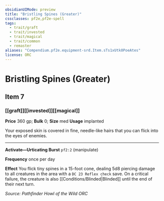 ```yaml
---
obsidianUIMode: preview
title: "Bristling Spines (Greater)"
cssclasses: pf2e,pf2e-spell
tags:
  - trait/graft
  - trait/invested
  - trait/magical
  - trait/common
  - remaster
aliases: "Compendium.pf2e.equipment-srd.Item.sTs1xUtk0PoeAtes"
license: ORC
---
```

# Bristling Spines (Greater)
## Item 7
### [[graft]][[invested]][[magical]]


**Price** 360 gp; 
**Bulk** 0; **Size** med
**Usage** implanted

Your exposed skin is covered in fine, needle-like hairs that you can flick into the eyes of enemies.

* * *

**Activate—Urticating Burst** `pf2:2` (manipulate)

**Frequency** once per day

**Effect** You flick tiny spines in a 15-foot cone, dealing 5d8 piercing damage to all creatures in the area with a `DC 23 Reflex check` save. On a critical failure, the creature is also [[Conditions/Blinded|Blinded]] until the end of their next turn.

*Source: Pathfinder Howl of the Wild*
*ORC*